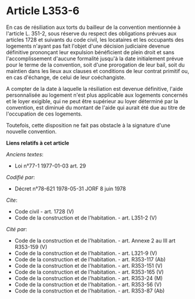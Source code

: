 # Article L353-6

En cas de résiliation aux torts du bailleur de la convention mentionnée à l'article L. 351-2, sous réserve du respect des
obligations prévues aux articles 1728 et suivants du code civil, les locataires et les occupants des logements n'ayant pas
fait l'objet d'une décision judiciaire devenue définitive prononçant leur expulsion bénéficient de plein droit et sans
l'accomplissement d'aucune formalité jusqu'à la date initialement prévue pour le terme de la convention, soit d'une
prorogation de leur bail, soit du maintien dans les lieux aux clauses et conditions de leur contrat primitif ou, en cas
d'échange, de celui de leur coéchangiste. 

A compter de la date à laquelle la résiliation est devenue définitive, l'aide personnalisée au logement n'est plus applicable
aux logements concernés et le loyer exigible, qui ne peut être supérieur au loyer déterminé par la convention, est diminué du
montant de l'aide qui aurait été due au titre de l'occupation de ces logements. 

Toutefois, cette disposition ne fait pas obstacle à la signature d'une nouvelle convention.

**Liens relatifs à cet article**

_Anciens textes_:

  - Loi n°77-1 1977-01-03 art. 29

_Codifié par_:

  - Décret n°78-621 1978-05-31 JORF 8 juin 1978

_Cite_:

  - Code civil - art. 1728 (V)
  - Code de la construction et de l'habitation. - art. L351-2 (V)

_Cité par_:

  - Code de la construction et de l'habitation. - art. Annexe 2 au III art R353-159 (V)
  - Code de la construction et de l'habitation. - art. L321-9 (V)
  - Code de la construction et de l'habitation. - art. R353-117 (Ab)
  - Code de la construction et de l'habitation. - art. R353-151 (V)
  - Code de la construction et de l'habitation. - art. R353-165 (V)
  - Code de la construction et de l'habitation. - art. R353-24 (M)
  - Code de la construction et de l'habitation. - art. R353-56 (V)
  - Code de la construction et de l'habitation. - art. R353-87 (Ab)
